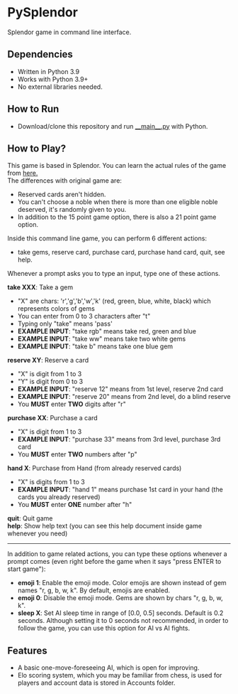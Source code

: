# PySplendor
Splendor game in command line interface.

## Dependencies
- Written in Python 3.9
- Works with Python 3.9+
- No external libraries needed.

## How to Run
- Download/clone this repository and run [\_\_main\_\_.py](__main__.py) with Python.

## How to Play?
This game is based in Splendor. You can learn the actual rules of the game from [here.](https://www.ultraboardgames.com/splendor/game-rules.php)  
The differences with original game are:  
- Reserved cards aren't hidden.
- You can't choose a noble when there is more than one eligible noble deserved, it's randomly given to you.
- In addition to the 15 point game option, there is also a 21 point game option.

Inside this command line game, you can perform 6 different actions: 
* take gems, reserve card, purchase card, purchase hand card, quit, see help.  

Whenever a prompt asks you to type an input, type one of these actions.

**take XXX**: Take a gem
- "X" are chars: 'r','g','b','w','k' (red, green, blue, white, black) which represents colors of gems
- You can enter from 0 to 3 characters after "t"
- Typing only "take" means 'pass'
- **EXAMPLE INPUT**: "take rgb" means take red, green and blue
- **EXAMPLE INPUT**: "take ww" means take two white gems
- **EXAMPLE INPUT**: "take b" means take one blue gem
    
**reserve XY**: Reserve a card
- "X" is digit from 1 to 3
- "Y" is digit from 0 to 3
- **EXAMPLE INPUT**: "reserve 12" means from 1st level, reserve 2nd card 
- **EXAMPLE INPUT**: "reserve 20" means from 2nd level, do a blind reserve
- You **MUST** enter **TWO** digits after "r"
    
**purchase XX**: Purchase a card
- "X" is digit from 1 to 3
- **EXAMPLE INPUT**: "purchase 33" means from 3rd level, purchase 3rd card
- You **MUST** enter **TWO** numbers after "p"
    
**hand X**: Purchase from Hand (from already reserved cards)
- "X" is digits from 1 to 3
- **EXAMPLE INPUT**: "hand 1" means purchase 1st card in your hand (the cards you already reserved)
- You **MUST** enter **ONE** number after "h"
    
**quit**: Quit game  
**help**: Show help text (you can see this help document inside game whenever you need) 

---

In addition to game related actions, you can type these options whenever a prompt comes (even right before the game when it says "press ENTER to start game"):  
- **emoji 1**: Enable the emoji mode. Color emojis are shown instead of gem names "r, g, b, w, k". By default, emojis are enabled.  
- **emoji 0**: Disable the emoji mode. Gems are shown by chars "r, g, b, w, k".  
- **sleep X**: Set AI sleep time in range of \[0.0, 0.5\] seconds. Default is 0.2 seconds. Although setting it to 0 seconds not recommended, in order to follow the game, you can use this option for AI vs AI fights.

## Features
- A basic one-move-foreseeing AI, which is open for improving.
- Elo scoring system, which you may be familiar from chess, is used for players and account data is stored in Accounts folder.

